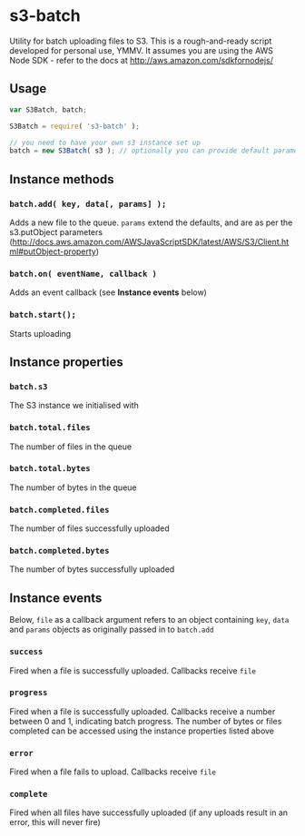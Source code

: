 # s3-batch

Utility for batch uploading files to S3. This is a rough-and-ready script developed for personal use, YMMV. It assumes you are using the AWS Node SDK - refer to the docs at <http://aws.amazon.com/sdkfornodejs/>

## Usage

```js
var S3Batch, batch;

S3Batch = require( 's3-batch' );

// you need to have your own s3 instance set up
batch = new S3Batch( s3 ); // optionally you can provide default parameters as a second argument, e.g. { Bucket: 'my-bucket' }
```

## Instance methods
### `batch.add( key, data[, params] );`
Adds a new file to the queue. `params` extend the defaults, and are as per the s3.putObject parameters (http://docs.aws.amazon.com/AWSJavaScriptSDK/latest/AWS/S3/Client.html#putObject-property)

### `batch.on( eventName, callback )`
Adds an event callback (see **Instance events** below)

### `batch.start();`
Starts uploading


## Instance properties
### `batch.s3`
The S3 instance we initialised with

### `batch.total.files`
The number of files in the queue

### `batch.total.bytes`
The number of bytes in the queue

### `batch.completed.files`
The number of files successfully uploaded

### `batch.completed.bytes`
The number of bytes successfully uploaded


## Instance events
Below, `file` as a callback argument refers to an object containing `key`, `data` and `params` objects as originally passed in to `batch.add`

### `success`
Fired when a file is successfully uploaded. Callbacks receive `file`

### `progress`
Fired when a file is successfully uploaded. Callbacks receive a number between 0 and 1, indicating batch progress. The number of bytes or files completed can be accessed using the instance properties listed above

### `error`
Fired when a file fails to upload. Callbacks receive `file`

### `complete`
Fired when all files have successfully uploaded (if any uploads result in an error, this will never fire)

